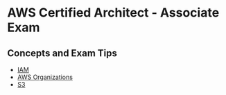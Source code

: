 # AWS Certified Architect - Associate Exam

## Concepts and Exam Tips
* [IAM](iam/readme.md)
* [AWS Organizations](aws-organization/readme.md) 
* [S3](s3/readme.md)
